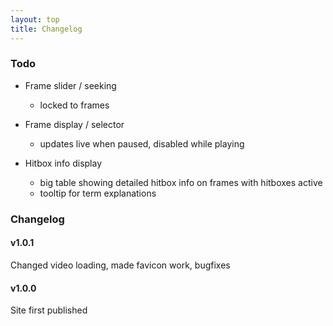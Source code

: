 ```yaml
---
layout: top
title: Changelog
---
```


### Todo

- Frame slider / seeking
  - locked to frames

- Frame display / selector
  - updates live when paused, disabled while playing

- Hitbox info display
  - big table showing detailed hitbox info on frames with hitboxes active
  - tooltip for term explanations

<!-- - Become anime catgirl -->


### Changelog

#### v1.0.1

Changed video loading, made favicon work, bugfixes

#### v1.0.0

Site first published
